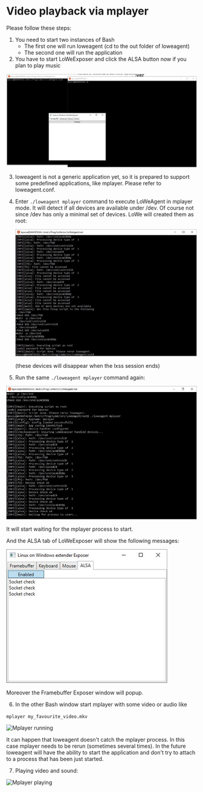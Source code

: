 # Video playback via mplayer

Please follow these steps:

1. You need to start two instances of Bash
   - The first one will run loweagent  (cd to the out folder of loweagent)
   - The second one will run the application
2. You have to start LoWeExposer and click the ALSA button now if you plan to play music

![whatweneed](img/mplayer/01_whatweneed.jpg "Starting needed programs")

3. loweagent is not a generic application yet, so it is prepared to support some predefined applications, like mplayer. Please refer to loweagent.conf.

4. Enter ```./loweagent mplayer``` command to execute LoWeAgent in mplayer mode. It will detect if all devices are available under /dev. Of course not since /dev has only a minimal set of devices. LoWe will created them as root:

   ![Creating devices](img/mplayer/02_credevs.jpg "Creating devices")

   (these devices will disappear when the lxss session ends)

5. Run the same ```./loweagent mplayer``` command again:

![Start listening](img/mplayer/03_runagain.jpg "Start listening")

It will start waiting for the mplayer process to start.

And the ALSA tab of LoWeExposer will show the following messages:

![ALSA tab](img/mplayer/04_alsacheck.jpg "ALSA check")

Moreover the Framebuffer Exposer window will popup.

6. In the other Bash window start mplayer with some video or audio like 

```mplayer my_favourite_video.mkv  ```

![Mplayer running](img/mplayer/05_mplayer.jpg "Mplayer running")

It can happen that loweagent doesn't catch the mplayer process. In this case mplayer needs to be rerun (sometimes several times). In the future loweagent will have the ability to start the application and don't try to attach to a process that has been just started.

7. Playing video and sound:

![Mplayer playing](img/mplayer/06_running.jpg "Mplayer playing")


